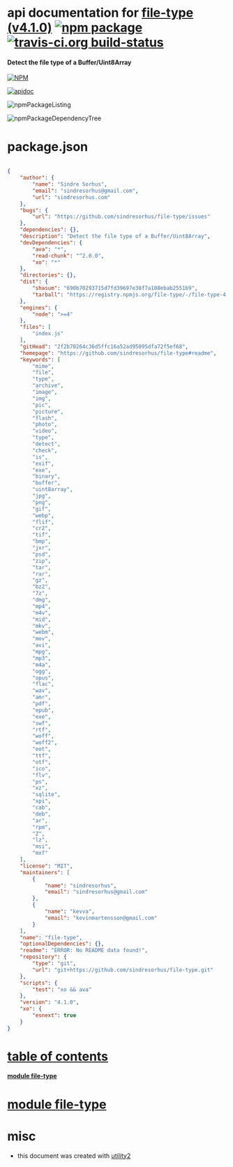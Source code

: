 # api documentation for  [file-type (v4.1.0)](https://github.com/sindresorhus/file-type#readme)  [![npm package](https://img.shields.io/npm/v/npmdoc-file-type.svg?style=flat-square)](https://www.npmjs.org/package/npmdoc-file-type) [![travis-ci.org build-status](https://api.travis-ci.org/npmdoc/node-npmdoc-file-type.svg)](https://travis-ci.org/npmdoc/node-npmdoc-file-type)
#### Detect the file type of a Buffer/Uint8Array

[![NPM](https://nodei.co/npm/file-type.png?downloads=true)](https://www.npmjs.com/package/file-type)

[![apidoc](https://npmdoc.github.io/node-npmdoc-file-type/build/screenCapture.buildNpmdoc.browser._2Fhome_2Ftravis_2Fbuild_2Fnpmdoc_2Fnode-npmdoc-file-type_2Ftmp_2Fbuild_2Fapidoc.html.png)](https://npmdoc.github.io/node-npmdoc-file-type/build..beta..travis-ci.org/apidoc.html)

![npmPackageListing](https://npmdoc.github.io/node-npmdoc-file-type/build/screenCapture.npmPackageListing.svg)

![npmPackageDependencyTree](https://npmdoc.github.io/node-npmdoc-file-type/build/screenCapture.npmPackageDependencyTree.svg)



# package.json

```json

{
    "author": {
        "name": "Sindre Sorhus",
        "email": "sindresorhus@gmail.com",
        "url": "sindresorhus.com"
    },
    "bugs": {
        "url": "https://github.com/sindresorhus/file-type/issues"
    },
    "dependencies": {},
    "description": "Detect the file type of a Buffer/Uint8Array",
    "devDependencies": {
        "ava": "*",
        "read-chunk": "^2.0.0",
        "xo": "*"
    },
    "directories": {},
    "dist": {
        "shasum": "690b70293715d7fd39697e38f7a108ebab2551b9",
        "tarball": "https://registry.npmjs.org/file-type/-/file-type-4.1.0.tgz"
    },
    "engines": {
        "node": ">=4"
    },
    "files": [
        "index.js"
    ],
    "gitHead": "2f2b70264c36d5ffc16a52ad95095dfa72f5ef68",
    "homepage": "https://github.com/sindresorhus/file-type#readme",
    "keywords": [
        "mime",
        "file",
        "type",
        "archive",
        "image",
        "img",
        "pic",
        "picture",
        "flash",
        "photo",
        "video",
        "type",
        "detect",
        "check",
        "is",
        "exif",
        "exe",
        "binary",
        "buffer",
        "uint8array",
        "jpg",
        "png",
        "gif",
        "webp",
        "flif",
        "cr2",
        "tif",
        "bmp",
        "jxr",
        "psd",
        "zip",
        "tar",
        "rar",
        "gz",
        "bz2",
        "7z",
        "dmg",
        "mp4",
        "m4v",
        "mid",
        "mkv",
        "webm",
        "mov",
        "avi",
        "mpg",
        "mp3",
        "m4a",
        "ogg",
        "opus",
        "flac",
        "wav",
        "amr",
        "pdf",
        "epub",
        "exe",
        "swf",
        "rtf",
        "woff",
        "woff2",
        "eot",
        "ttf",
        "otf",
        "ico",
        "flv",
        "ps",
        "xz",
        "sqlite",
        "xpi",
        "cab",
        "deb",
        "ar",
        "rpm",
        "Z",
        "lz",
        "msi",
        "mxf"
    ],
    "license": "MIT",
    "maintainers": [
        {
            "name": "sindresorhus",
            "email": "sindresorhus@gmail.com"
        },
        {
            "name": "kevva",
            "email": "kevinmartensson@gmail.com"
        }
    ],
    "name": "file-type",
    "optionalDependencies": {},
    "readme": "ERROR: No README data found!",
    "repository": {
        "type": "git",
        "url": "git+https://github.com/sindresorhus/file-type.git"
    },
    "scripts": {
        "test": "xo && ava"
    },
    "version": "4.1.0",
    "xo": {
        "esnext": true
    }
}
```



# <a name="apidoc.tableOfContents"></a>[table of contents](#apidoc.tableOfContents)

#### [module file-type](#apidoc.module.file-type)



# <a name="apidoc.module.file-type"></a>[module file-type](#apidoc.module.file-type)



# misc
- this document was created with [utility2](https://github.com/kaizhu256/node-utility2)
